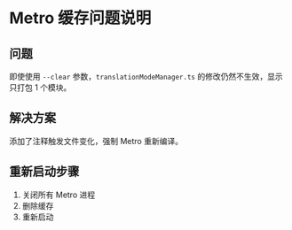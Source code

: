 # Metro 缓存问题说明

## 问题
即使使用 `--clear` 参数，`translationModeManager.ts` 的修改仍然不生效，显示只打包 1 个模块。

## 解决方案
添加了注释触发文件变化，强制 Metro 重新编译。

## 重新启动步骤
1. 关闭所有 Metro 进程
2. 删除缓存
3. 重新启动

